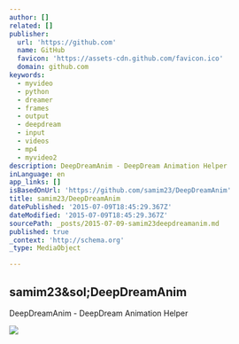 ```yaml
---
author: []
related: []
publisher:
  url: 'https://github.com'
  name: GitHub
  favicon: 'https://assets-cdn.github.com/favicon.ico'
  domain: github.com
keywords:
  - myvideo
  - python
  - dreamer
  - frames
  - output
  - deepdream
  - input
  - videos
  - mp4
  - myvideo2
description: DeepDreamAnim - DeepDream Animation Helper
inLanguage: en
app_links: []
isBasedOnUrl: 'https://github.com/samim23/DeepDreamAnim'
title: samim23/DeepDreamAnim
datePublished: '2015-07-09T18:45:29.367Z'
dateModified: '2015-07-09T18:45:29.367Z'
sourcePath: _posts/2015-07-09-samim23deepdreamanim.md
published: true
_context: 'http://schema.org'
_type: MediaObject

---
```

<article style=""><h1>samim23&amp;sol;DeepDreamAnim</h1><p>DeepDreamAnim - DeepDream Animation Helper</p><img src="https://avatars2.githubusercontent.com/u/2211475?v=3&amp;s=400" /></article>